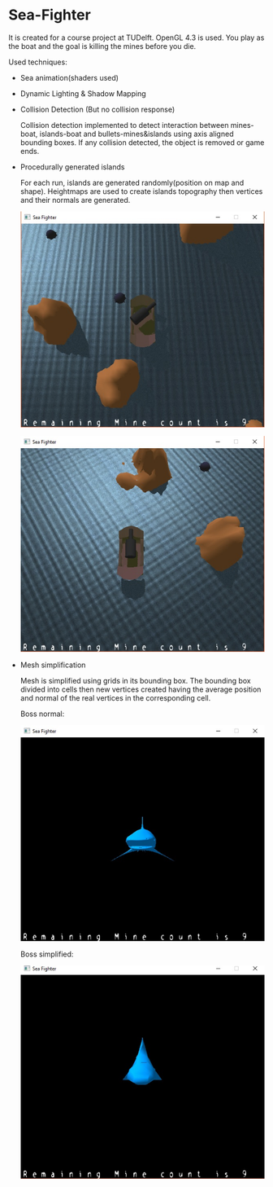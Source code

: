 # Sea-Fighter
It is created for a course project at TUDelft. OpenGL 4.3 is used.
You play as the boat and the goal is killing the mines before you die. 

Used techniques:
- Sea animation(shaders used)
- Dynamic Lighting & Shadow Mapping
- Collision Detection (But no collision response)

    Collision detection implemented to detect interaction between mines-boat, islands-boat and bullets-mines&islands using axis aligned bounding boxes. If any collision detected, the object is removed or game ends.
    
- Procedurally generated islands

    For each run, islands are generated randomly(position on map and shape). Heightmaps are used to create islands topography then vertices and their normals are generated.
    
    ![alt text](https://github.com/baranusta/seafighter/blob/master/Images/Island-left-sun.jpg "Sun at left")

    ![alt text](https://github.com/baranusta/seafighter/blob/master/Images/Island-right-sun.jpg "Sun at right")

- Mesh simplification

    Mesh is simplified using grids in its bounding box. The bounding box divided into cells then new vertices created having the average position and normal of the real vertices in the corresponding cell.
    
    Boss normal:
    
    ![alt text](https://github.com/baranusta/seafighter/blob/master/Images/monster-normal.jpg "Non-simplified monster")

    Boss simplified: 

    ![alt text](https://github.com/baranusta/seafighter/blob/master/Images/monster-simplified.jpg "Simplified monster")
